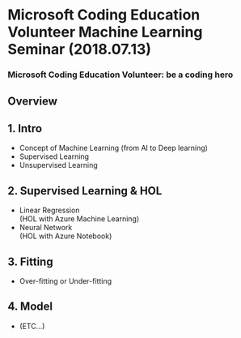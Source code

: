 # Microsoft Coding Education Volunteer Machine Learning Seminar (2018.07.13)
### Microsoft Coding Education Volunteer: be a coding hero

## Overview

## 1. Intro
* Concept of Machine Learning (from AI to Deep learning)
* Supervised Learning
* Unsupervised Learning

## 2. Supervised Learning & HOL
* Linear Regression </br>
(HOL with Azure Machine Learning)
* Neural Network </br>
(HOL with Azure Notebook)

## 3. Fitting 
* Over-fitting or Under-fitting

## 4. Model
* (ETC...)